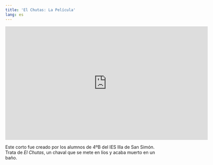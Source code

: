 ```yaml
---
title: 'El Chutas: La Película'
lang: es
---
```


<iframe width="640" height="360" src="https://www.youtube.com/embed/kA2r5Y5u8GU" frameborder="0" allowfullscreen></iframe>

Este corto fue creado por los alumnos de 4ºB del IES Illa de San Simón. Trata de *El Chutas*, un chaval que se mete en líos y acaba muerto en un baño.
